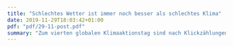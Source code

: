 ```yaml
---
title: "Schlechtes Wetter ist immer noch besser als schlechtes Klima"
date: 2019-11-29T18:03:42+01:00
pdf: "pdf/29-11-post.pdf"
summary: "Zum vierten globalen Klimaaktionstag sind nach Klickzählungen und Fotos in Karlsruhe 6.000 Menschen auf die Karlsruher Straßen gegangen, um ein wirksames und gerechtes Klimapaket einzufordern – und das trotz des nasskalten Wetters. Deutschlandweit gab es über 500 Aktionen. Die Demo wurde von einem breiten Bündnis an Organisationen unterstützt."
---
```

